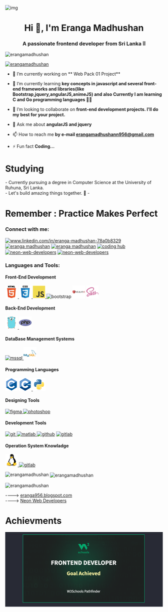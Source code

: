 
<!--- 👋 Hi, I’m Eranga Madhushan.I'm a BCS student in University of Ruhuna,Sri Lanka
- 👀 I’m interested to learn advance programming concepts.
- 🌱 I’m currently learning key concepts in javascript and several front-end frameworks and libraries(like Bootstrap,jquery,angularJS,animeJS) and also Currently I am learning C and Go programming languages 🧑‍💻
- 💞️ I’m looking to collaborate on front-end development projects. I'll do my best for your project.
- 📫 You can contact me by e-mail erangamadhushann956@gmail.com

<a href="https://stackoverflow.com/users/25121697/eranga-madhushan" target="blank"><img align="center" src="https://raw.githubusercontent.com/rahuldkjain/github-profile-readme-generator/master/src/images/icons/Social/stack-overflow.svg" alt="eranga madhushan" height="30" width="40" /></a>
<a href="https://fb.com/eranga madhushan" target="blank"><img align="center" src="https://raw.githubusercontent.com/rahuldkjain/github-profile-readme-generator/master/src/images/icons/Social/facebook.svg" alt="eranga madhushan" height="30" width="40" /></a>
<a href="https://www.youtube.com/channel/UCbAs1DOZN4FCCiNO6pfyo2g" target="blank"><img align="center" src="https://raw.githubusercontent.com/rahuldkjain/github-profile-readme-generator/master/src/images/icons/Social/youtube.svg" alt="coding hub" height="30" width="40" /></a>
- ❕❕EM956❕❕-->
![img](https://github.com/user-attachments/assets/dc005b1a-0c27-4d5b-b1b8-ea6ff06893cf)

<h1 align="center">Hi 👋, I'm Eranga Madhushan</h1>
<h3 align="center">A passionate frontend developer from Sri Lanka ❕❕</h3>

<p align="left"> <img src="https://komarev.com/ghpvc/?username=erangamadhushan&label=Profile%20views&color=0e75b6&style=flat" alt="erangamadhushan" /> </p>

<p align="left"> <a href="https://github.com/ryo-ma/github-profile-trophy"><img src="https://github-profile-trophy.vercel.app/?username=erangamadhushan" alt="erangamadhushan" /></a> </p>

- 🔭 I’m currently working on ** Web Pack 01 Project**

- 🌱 I’m currently learning **key concepts in javascript and several front-end frameworks and libraries(like Bootstrap,jquery,angularJS,animeJS) and also Currently I am learning <span>C</span> and Go programming languages 🧑‍💻**

- 👯 I’m looking to collaborate on **front-end development projects. I'll do my best for your project.**

- 💬 Ask me about **angularJS and jquery**

- 📫 How to reach me **by e-mail erangamadhushann956@gmail.com**

- ⚡ Fun fact **Coding...**

<h1>Studying</h1>
- Currently pursuing a degree in Computer Science at the University of Ruhuna, Sri Lanka.<br/>
- Let's build amazing things together. 🌟
- <h1>Remember : Practice Makes Perfect</h1>


<!--<div>
  
  <img src="https://media.giphy.com/media/qgQUggAC3Pfv687qPC/giphy.gif?cid=ecf05e47niwx67rbq6sdm8yua3xbm98dq0iyl4h319iou6ym&ep=v1_gifs_search&rid=giphy.gif&ct=g"  width="600"/>
</div>-->

<h3 align="left">Connect with me:</h3>
<p align="left">
<a href="https://www.linkedin.com/in/eranga-madhushan-78a0b8329" target="blank"><img align="center" src="https://raw.githubusercontent.com/rahuldkjain/github-profile-readme-generator/master/src/images/icons/Social/linked-in-alt.svg" alt="www.linkedin.com/in/eranga-madhushan-78a0b8329" height="30" width="40" /></a>
<a href="https://stackoverflow.com/users/25121697/eranga-madhushan" target="blank"><img align="center" src="https://raw.githubusercontent.com/rahuldkjain/github-profile-readme-generator/master/src/images/icons/Social/stack-overflow.svg" alt="eranga madhushan" height="30" width="40" /></a>
<a href="https://fb.com/eranga madhushan" target="blank"><img align="center" src="https://raw.githubusercontent.com/rahuldkjain/github-profile-readme-generator/master/src/images/icons/Social/facebook.svg" alt="eranga madhushan" height="30" width="40" /></a>
<a href="https://www.youtube.com/channel/UCbAs1DOZN4FCCiNO6pfyo2g" target="blank"><img align="center" src="https://raw.githubusercontent.com/rahuldkjain/github-profile-readme-generator/master/src/images/icons/Social/youtube.svg" alt="coding hub" height="30" width="40" /></a>
<!--<a href="https://x.com/ErangaMadh956" target="blank"><img align="center" src="https://img.icons8.com/?size=100&id=bG29Ckcdp6YP&format=png&color=000000" alt="ErangaMadh956" height="30" width="40" /></a>-->
<a href="https://t.me/neonWebDevelopers" target="blank"><img src="https://img.icons8.com/?size=100&id=63306&format=png&color=000000" align="center" alt="neon-web-developers" height="35" width="40"/></a>
<a href="https://https://discord.com/" target="blank"><img src="https://img.icons8.com/?size=100&id=LOWwEDik1xs8&format=png&color=000000" align="center" alt="neon-web-developers" height="35" width="40"/></a>

</p>
<span>
  <h3 align="left">Languages and Tools:</h3>
  <h4>Front-End Development</h4>
  <p align="left"> 
  <a href="https://www.w3.org/html/" target="_blank" rel="noreferrer"> <img src="https://raw.githubusercontent.com/devicons/devicon/master/icons/html5/html5-original-wordmark.svg" alt="html5" width="40" height="40"/> </a>
  <a href="https://www.w3schools.com/css/" target="_blank" rel="noreferrer"> <img src="https://raw.githubusercontent.com/devicons/devicon/master/icons/css3/css3-original-wordmark.svg" alt="css3" width="40" height="40"/> </a>
  <a href="https://developer.mozilla.org/en-US/docs/Web/JavaScript" target="_blank" rel="noreferrer"> <img src="https://raw.githubusercontent.com/devicons/devicon/master/icons/javascript/javascript-original.svg" alt="javascript" width="40" height="40"/> </a>
  <a href="https://getbootstrap.com" target="_blank" rel="noreferrer" style="text-decoration:none;"> <img src="https://img.icons8.com/?size=100&id=PndQWK6M1Hjo&format=png&color=000000" alt="bootstrap" width="40" height="40"/> </a>
  <a href="https://angular.io" target="_blank" rel="noreferrer" style="text-decoration:none;"> <img src="https://raw.githubusercontent.com/devicons/devicon/master/icons/angularjs/angularjs-original-wordmark.svg" alt="angularjs" width="40" height="40"/> </a>
  <a href="#" > <img src="https://raw.githubusercontent.com/devicons/devicon/master/icons/sass/sass-original.svg" alt="sass" width="40" height="40"/> </a>
  </p>
</span>

<span>
  <h4>Back-End Development</h4>
  <p align="left">
  <a href="https://golang.org" target="_blank" rel="noreferrer"> <img src="https://raw.githubusercontent.com/devicons/devicon/master/icons/go/go-original.svg" alt="go" width="40" height="40"/> </a>
  <a href="https://www.php.net" target="_blank" rel="noreferrer"> <img src="https://raw.githubusercontent.com/devicons/devicon/master/icons/php/php-original.svg" alt="php" width="40" height="40"/> </a>
  </p>
</span>

<span>
  <h4>DataBase Management Systems</h4>
  <p align="left">
  <a href="https://www.microsoft.com/en-us/sql-server" target="_blank" rel="noreferrer"> <img src="https://www.svgrepo.com/show/303229/microsoft-sql-server-logo.svg" alt="mssql" width="40" height="40"/> </a>
  <a href="https://www.mysql.com/" target="_blank" rel="noreferrer"> <img src="https://raw.githubusercontent.com/devicons/devicon/master/icons/mysql/mysql-original-wordmark.svg" alt="mysql" width="40" height="40"/> </a>
  </p>
</span>


<span>
  <h4>Programming Languages</h4>
  <p align="left">
  <a href="https://www.cprogramming.com/" target="_blank" rel="noreferrer" style="text-decoration:none;"> <img src="https://raw.githubusercontent.com/devicons/devicon/master/icons/c/c-original.svg" alt="c" width="40" height="40"/> </a> <a href="https://www.w3schools.com/cpp/" target="_blank" rel="noreferrer"> <img src="https://raw.githubusercontent.com/devicons/devicon/master/icons/cplusplus/cplusplus-original.svg" alt="cplusplus" width="40" height="40"/> </a>
  <a href="https://www.python.org" target="_blank" rel="noreferrer"> <img src="https://raw.githubusercontent.com/devicons/devicon/master/icons/python/python-original.svg" alt="python" width="40" height="40"/> </a>
  </p>
</span>

<span>
  <h4>Designing Tools</h4>
  <p align="left">
  <a href="https://www.figma.com/" target="_blank" rel="noreferrer"> <img src="https://www.vectorlogo.zone/logos/figma/figma-icon.svg" alt="figma" width="40" height="40"/> </a>
  <a href="https://www.photoshop.com/en" target="_blank" rel="noreferrer"> <img src="https://img.icons8.com/?size=100&id=NeNPFdj7MzXi&format=png&color=000000" alt="photoshop" width="40" height="40"/> </a>
  </p>
</span>

<span>
  <h4>Development Tools</h4>
  <p align="left">
  <a href="https://git-scm.com/" target="_blank" rel="noreferrer"> <img src="https://www.vectorlogo.zone/logos/git-scm/git-scm-icon.svg" alt="git" width="40" height="40"/> </a>
  <a href="https://www.mathworks.com/" target="_blank" rel="noreferrer"> <img src="https://upload.wikimedia.org/wikipedia/commons/2/21/Matlab_Logo.png" alt="matlab" width="40" height="40"/> </a>
  <a href="https://github.com/Erangamadhushan/" target="_blank" rel="noreferrer"> <img width="40" height="40" src="https://img.icons8.com/?size=100&id=bVGqATNwfhYq&format=png&color=000000" alt="github"/></a>
  <a href="https://gitlab.com/users/Erangamadhushan/" target="_blank" rel="noreferrer"><img width="40" height="40" src="https://img.icons8.com/?size=100&id=34886&format=png&color=000000" alt="gitlab"/></a>
  </p>
</span>

<span>
  <h4>Operation System Knowladge</h4>
  <p align="left">
  <a href="https://www.linux.org/" target="_blank" rel="noreferrer"> <img src="https://raw.githubusercontent.com/devicons/devicon/master/icons/linux/linux-original.svg" alt="linux" width="40" height="40"/> </a>
  <a href="#" ><img width="40" height="40" src="https://img.icons8.com/?size=100&id=63208&format=png&color=000000" alt="gitlab"/></a>
  </p>
</span>


<!--![GITHUB Stats](https://www.githubusercontent.com/Erangamadhushan/github-stats/master/generated/overview.svg#gh-dark-mode-only) ![GITHUB Languages](https://raw.githubusercontent.com/Erangamadhushan/github-stats/master/generated/languages.svg#gh-dark-mode-only)
![GITHUB Stats](https://raw.githubusercontent.com/Erangamadhushan/github-stats/master/generated/overview.svg#gh-light-mode-only) ![GITHUB Languages](https://raw.githubusercontent.com/Erangamadhushan/github-stats/master/generated/languages.svg#gh-light-mode-only)-->



<div>
  <p><img align="left" src="https://github-readme-stats.vercel.app/api/top-langs?username=erangamadhushan&show_icons=true&locale=en&layout=compact" alt="erangamadhushan" /></p>
  <p>&nbsp;<img align="center" src="https://github-readme-stats.vercel.app/api?username=erangamadhushan&show_icons=true&locale=en" alt="erangamadhushan" /></p>
  <p><img align="center" src="https://github-readme-streak-stats.herokuapp.com/?user=erangamadhushan&" alt="erangamadhushan" /></p>
</div>
----> <a href="https://eranga956.blogspot.com" target="_blank">eranga956.blogspot.com</a><br/>
----> <a href="https://t.me/neonWebDevelopers" target="_blank">Neon Web Developers </a>

<div>
  <h1>Achievments</h1>
  <p><img align="left" src="goals.png" alt="erangamadhushan_front_end_achievments" /></p>
  <br/><br/>
</div>


<!--!
-
Erangamad![Screenshot 2024-07-15 223349](https://github.com/user-attachments/assets/92e94710-bb2c-4093-a0b8-4671cf516560)
hushan/Erangamadhushan is a ✨ special ✨ repository because its `README.md` (this file) appears on your GitHub profile.
You can click the Preview link to take a look at your changes.
--->

